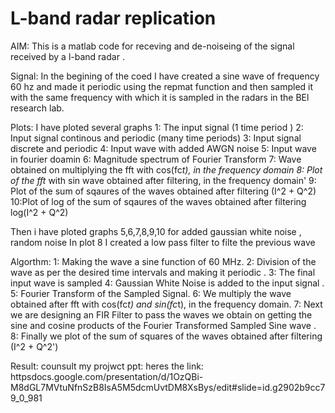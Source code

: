 # L-band radar replication
AIM:
This is a matlab code for receving and de-noiseing of the signal received by a l-band radar .

Signal: 
In the begining of the coed  I have created a sine wave of frequency 60 hz and made it periodic using the repmat function and then sampled it with the same frequency with which it is sampled in the radars in the BEl research lab.

Plots:
I have ploted several graphs
    1: The input signal (1 time period )
    2: Input signal continous and  periodic  (many time periods) 
    3: Input signal discrete and periodic 
    4: Input wave with added AWGN noise
    5: Input wave in fourier doamin
    6: Magnitude spectrum of Fourier Transform
    7: Wave obtained on multiplying the fft with cos(fc*t), in the frequency domain
    8: Plot of the fft* with sin wave obtained after filtering, in the frequency domain'
    9: Plot of the sum of sqaures of the waves obtained after filtering (I^2 + Q^2)
    10:Plot of log of the sum of sqaures of the waves obtained after filtering log(I^2 + Q^2)

Then i have ploted graphs 5,6,7,8,9,10 for added gaussian white noise , random noise
In plot 8 I created a low pass filter to filte the previous wave


Algorthm:
1: Making the wave a sine function of 60 MHz.
2: Division of the wave as per the desired time intervals and making it periodic .
3: The final input wave is sampled 
4: Gaussian White Noise is added to the input signal .
5: Fourier Transform of the Sampled Signal.
6: We multiply the wave obtained after fft with cos(fc*t) and sin(fc*t), in the frequency domain.
7: Next we are designing an FIR Filter  to pass the waves we obtain on getting the sine and cosine products of the Fourier        Transformed Sampled Sine wave .
8: Finally we  plot of the sum of squares of the waves obtained after filtering (I^2 + Q^2')

Result:
counsult my projwct ppt:
heres the link:
httpsdocs.google.com/presentation/d/1OzQBi-M8dGL7MVtuNfnSzB8IsA5M5dcmUvtDM8XsBys/edit#slide=id.g2902b9cc79_0_981


